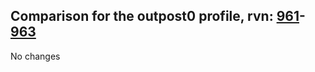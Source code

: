 ## Comparison for the outpost0 profile, rvn: [961](https://github.com/PRO100KatYT/FortniteProfileRevisions/tree/main/profiles/outpost0/961%20outpost0.json)-[963](https://github.com/PRO100KatYT/FortniteProfileRevisions/tree/main/profiles/outpost0/963%20outpost0.json)

No changes
